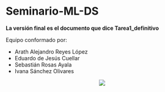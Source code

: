 # Seminario-ML-DS

**La versión final es el documento que dice Tarea1_definitivo**

Equipo conformado por:
* Arath Alejandro Reyes López
* Eduardo de Jesús Cuellar
* Sebastián Rosas Ayala
* Ivana Sánchez Olivares

<p align="center">
   <img src="https://i.kym-cdn.com/entries/icons/original/000/032/100/cover4.jpg"/>
</p>
